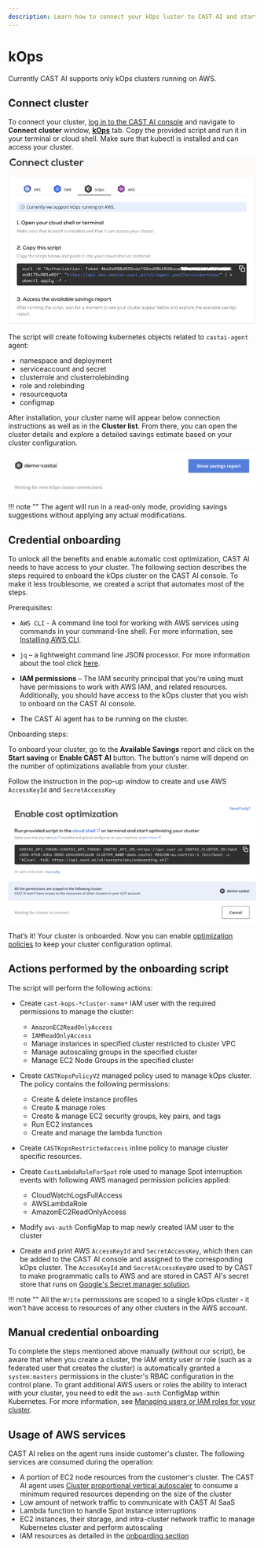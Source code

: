 ```yaml
---
description: Learn how to connect your kOps luster to CAST AI and start optimizing your cloud costs.
---
```


# kOps

Currently CAST AI supports only kOps clusters running on AWS.

## Connect cluster

To connect your cluster, [log in to the CAST AI console](https://console.cast.ai/external-clusters/new) and navigate to **Connect cluster** window, [**kOps**](https://console.cast.ai/external-clusters/new#kops) tab. Copy the provided script and run it in your terminal or cloud shell. Make sure that kubectl is installed and can access your cluster.

![img.png](../../screenshots/connect-kops-1.png)

The script will create following kubernetes objects related to `castai-agent` agent:

- namespace and deployment
- serviceaccount and secret
- clusterrole and clusterrolebinding
- role and rolebinding
- resourcequota
- configmap

After installation, your cluster name will appear below connection instructions as well as in the **Cluster list**. From there, you can open the cluster details and explore a detailed savings estimate based on your cluster configuration.

![img.png](../../screenshots/connect-kops-2.png)

!!! note ""
    The agent will run in a read-only mode, providing savings suggestions without applying any actual modifications.

## Credential onboarding

To unlock all the benefits and enable automatic cost optimization, CAST AI needs to have access to your cluster. The following
section describes the steps required to onboard the kOps cluster on the CAST AI console. To make it less troublesome, we created
a script that automates most of the steps.

Prerequisites:

- `AWS CLI` - A command line tool for working with AWS services using commands in your command-line shell. For more
  information, see [Installing AWS CLI](https://docs.aws.amazon.com/cli/latest/userguide/install-cliv2.html).

- `jq` – a lightweight command line JSON processor. For more information about the tool click [here](https://stedolan.github.io/jq/).

- **IAM permissions** – The IAM security principal that you're using must have permissions to work with AWS IAM,
  and related resources. Additionally, you should have access to the kOps cluster that you wish to onboard on the CAST AI console.

- The CAST AI agent has to be running on the cluster.

Onboarding steps:

To onboard your cluster, go to the **Available Savings** report and click on the **Start saving** or **Enable CAST AI** button. The button's name will depend on the number of optimizations available from your cluster.

Follow the instruction in the pop-up window to create and use AWS `AccessKeyId` and `SecretAccessKey`

![img.png](../../screenshots/connect-kops-3.png)

That’s it! Your cluster is onboarded. Now you can enable [optimization policies](https://docs.cast.ai/console-overview/policies/) to keep your cluster configuration optimal.

## Actions performed by the onboarding script

The script will perform the following actions:

- Create `cast-kops-*cluster-name*` IAM user with the required permissions to manage the cluster:
    - `AmazonEC2ReadOnlyAccess`
    - `IAMReadOnlyAccess`
    - Manage instances in specified cluster restricted to cluster VPC
    - Manage autoscaling groups in the specified cluster
    - Manage EC2 Node Groups in the specified cluster

- Create `CASTKopsPolicyV2` managed policy used to manage kOps cluster. The policy contains the following permissions:
    - Create & delete instance profiles
    - Create & manage roles
    - Create & manage EC2 security groups, key pairs, and tags
    - Run EC2 instances
    - Create and manage the lambda function

- Create `CASTKopsRestrictedaccess` inline policy to manage cluster specific resources.

- Create `CastLambdaRoleForSpot` role used to manage Spot interruption events with following AWS managed permission policies applied:
    - CloudWatchLogsFullAccess
    - AWSLambdaRole
    - AmazonEC2ReadOnlyAccess

- Modify `aws-auth` ConfigMap to map newly created IAM user to the cluster
- Create and print AWS `AccessKeyId` and `SecretAccessKey`, which then can be added to the CAST AI console and assigned to the corresponding kOps cluster. The `AccessKeyId` and `SecretAccessKey`are used to by CAST to make programmatic calls to AWS and are stored in CAST AI's secret store that runs on [Google's Secret manager solution](https://cloud.google.com/secret-manager).

!!! note ""
    All the `Write` permissions are scoped to a single kOps cluster - it won't have access to resources of any other clusters in the AWS account.

## Manual credential onboarding

To complete the steps mentioned above manually (without our script), be aware that when you create a cluster, the IAM entity user or role (such as a federated user that creates the cluster) is automatically granted a `system:masters` permissions in the cluster's RBAC configuration in the control plane. To grant additional AWS users or roles the ability to interact with your cluster, you need to edit the `aws-auth` ConfigMap within Kubernetes. For more information, see [Managing users or IAM roles for your cluster](https://docs.aws.amazon.com/eks/latest/userguide/add-user-role.html).

## Usage of AWS services

CAST AI relies on the agent runs inside customer's cluster. The following services are consumed during the operation:

- A portion of EC2 node resources from the customer's cluster. The CAST AI agent uses [Cluster proportional vertical autoscaler](https://github.com/kubernetes-sigs/cluster-proportional-vertical-autoscaler#calculation-of-resource-requests-and-limits) to consume a minimum required resources depending on the size of the cluster
- Low amount of network traffic to communicate with CAST AI SaaS
- Lambda function to handle Spot Instance interruptions
- EC2 instances, their storage, and intra-cluster network traffic to manage Kubernetes cluster and perform autoscaling
- IAM resources as detailed in the [onboarding section](https://docs.cast.ai/getting-started/external-cluster/kops/kops/#actions-performed-by-the-onboarding-script)
